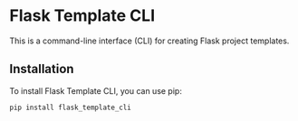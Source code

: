 # Flask Template CLI

This is a command-line interface (CLI) for creating Flask project templates.

## Installation

To install Flask Template CLI, you can use pip:

```bash
pip install flask_template_cli
```
